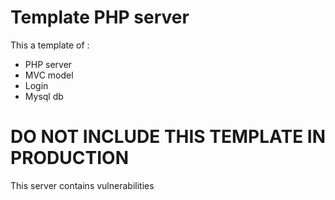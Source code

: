 # Template PHP server 

This a template of : 

* PHP server
* MVC model
* Login
* Mysql db 

# DO NOT INCLUDE THIS TEMPLATE IN PRODUCTION

This server contains vulnerabilities
